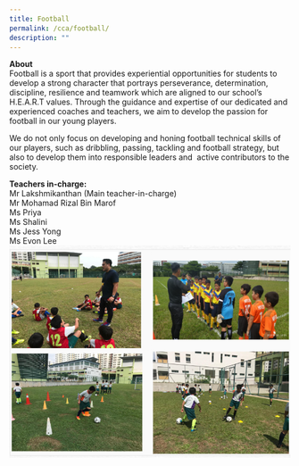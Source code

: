 ```yaml
---
title: Football
permalink: /cca/football/
description: ""
---
```

**About**
<br>Football is a sport that provides experiential opportunities for students to develop a strong character that portrays perseverance, determination, discipline, resilience and teamwork which are aligned to our school’s H.E.A.R.T values. Through the guidance and expertise of our dedicated and experienced coaches and teachers, we aim to develop the passion for football in our young players.&nbsp;

We do not only focus on developing and honing football technical skills of our players, such as dribbling, passing, tackling and football strategy, but also to develop them into responsible leaders and&nbsp; active contributors to the society.

**Teachers in-charge:**&nbsp;
<br>Mr Lakshmikanthan (Main teacher-in-charge)
<br>Mr Mohamad Rizal Bin Marof 
<br>Ms Priya
<br>Ms Shalini
<br>Ms Jess Yong
<br>Ms Evon Lee
![](/images/football1.png)